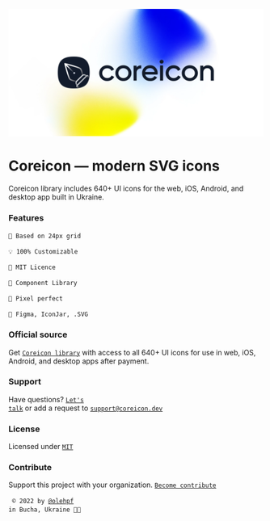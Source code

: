 <p align="center">
  <img src="https://github.com/coreicon-dev/coreicon/blob/main/img/bg/cover_github.png" alt="Coreicon">
</p>

# Coreicon — modern SVG icons
Coreicon library includes 640+ UI icons for the web, iOS, Android, and desktop app built in Ukraine.
>
### Features
``📐 Based on 24px grid``
>
``💡 100% Customizable``
>
``🔐 MIT Licence``
>
``🧬 Component Library``
>
``💎 Pixel perfect``
>
``🧩 Figma, IconJar, .SVG``
>
### Official source
Get <code>[Coreicon library](https://coreicon.dev/)</code> with access to all 640+ UI icons for use in web, iOS, Android, and desktop apps after payment.
### Support
Have questions? <code>[Let's talk](https://t.me/coreicon_bot)</code> or add a request to <code>support@coreicon.dev</code>
### License
Licensed under <code>[MIT](https://choosealicense.com/licenses/mit/)</code>
### Contribute
Support this project with your organization. <code>[Become contribute](https://coreicon.dev/about/)</code>
>
<code> © 2022 by [@olehpf](https://www.figma.com/@olehpf) in Bucha, Ukraine 💙💛</code>
